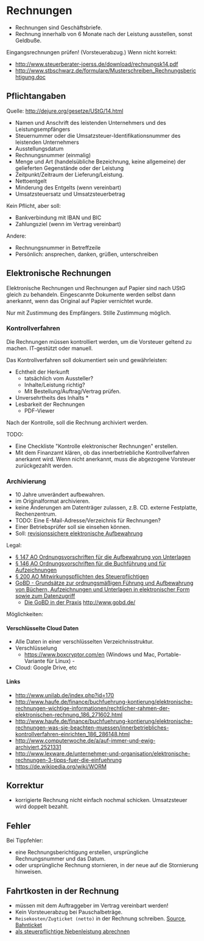 # Rechnungen

* Rechnungen sind Geschäftsbriefe.
* Rechnung innerhalb von 6 Monate nach der Leistung ausstellen, sonst Geldbuße.

Eingangsrechnungen prüfen! (Vorsteuerabzug.) Wenn nicht korrekt:
* http://www.steuerberater-joerss.de/download/rechnungsk14.pdf
* http://www.stbschwarz.de/formulare/Musterschreiben_Rechnungsberichtigung.doc

## Pflichtangaben

Quelle: http://dejure.org/gesetze/UStG/14.html

* Namen und Anschrift des leistenden Unternehmers und des Leistungsempfängers
* Steuernummer oder die Umsatzsteuer-Identifikationsnummer des leistenden Unternehmers
* Ausstellungsdatum
* Rechnungsnummer (einmalig)
* Menge und Art (handelsübliche Bezeichnung, keine allgemeine) der gelieferten Gegenstände oder der Leistung
* Zeitpunkt/Zeitraum der Lieferung/Leistung.
* Nettoentgelt
* Minderung des Entgelts (wenn vereinbart)
* Umsatzsteuersatz und Umsatzsteuerbetrag

Kein Pflicht, aber soll:

* Bankverbindung mit IBAN und BIC
* Zahlungsziel (wenn im Vertrag vereinbart)

Andere:
* Rechnungsnummer in Betreffzeile
* Persönlich: ansprechen, danken, grüßen, unterschreiben

## Elektronische Rechnungen

Elektronische Rechnungen und Rechnungen auf Papier sind nach UStG gleich zu behandeln.
Eingescannte Dokumente werden selbst dann anerkannt, wenn das Original auf Papier vernichtet wurde.

Nur mit Zustimmung des Empfängers. Stille Zustimmung möglich.

### Kontrollverfahren

Die Rechnungen müssen kontrolliert werden, um die Vorsteuer geltend zu machen. IT-gestützt oder manuell.

Das Kontrollverfahren soll dokumentiert sein und gewährleisten:
* Echtheit der Herkunft
    * tatsächlich vom Aussteller?
    * Inhalte/Leistung richtig?
    * Mit Bestellung/Auftrag/Vertrag prüfen.
* Unversehrtheits des Inhalts
    * 
* Lesbarkeit der Rechnungen
    * PDF-Viewer

Nach der Kontrolle, soll die Rechnung archiviert werden.

TODO:

* Eine Checkliste "Kontrolle elektronischer Rechnungen" erstellen.
* Mit dem Finanzamt klären, ob das innerbetriebliche Kontrollverfahren anerkannt wird. Wenn nicht anerkannt, muss die abgezogene Vorsteuer zurückgezahlt werden.

### Archivierung

* 10 Jahre unverändert aufbewahren.
*  im Originalformat archivieren.
* keine Änderungen am Datenträger zulassen, z.B. CD. externe Festplatte, Rechenzentrum. 
* TODO: Eine E-Mail-Adresse/Verzeichnis für Rechnungen?
* Einer Betriebsprüfer soll sie einsehen können.
* Soll: [revisionssichere elektronische Aufbewahrung](https://de.wikipedia.org/wiki/Revisionssicherheit#Merkmale_der_Revisionssicherheit_bei_der_elektronischen_Archivierung)

Legal:

* [§ 147 AO Ordnungsvorschriften für die Aufbewahrung von Unterlagen](http://www.gesetze-im-internet.de/ao_1977/__147.html)
* [§ 146 AO Ordnungsvorschriften für die Buchführung und für Aufzeichnungen](http://www.gesetze-im-internet.de/ao_1977/__146.html)
* [§ 200 AO Mitwirkungspflichten des Steuerpflichtigen](http://www.gesetze-im-internet.de/ao_1977/__200.html)
* [GoBD - Grundsätze zur ordnungsmäßigen Führung und Aufbewahrung von Büchern, 
Aufzeichnungen und Unterlagen in elektronischer Form sowie zum Datenzugriff](http://www.bundesfinanzministerium.de/Content/DE/Downloads/BMF_Schreiben/Weitere_Steuerthemen/Abgabenordnung/Datenzugriff_GDPdU/2014-11-14-GoBD.pdf?__blob=publicationFile&v=1)
    * [Die GoBD in der Praxis](http://www.psp.eu/media/allgemein/GoBD-Leitfaden_Version_1_3_FINAL.pdf) http://www.gobd.de/

Möglichkeiten:

#### Verschlüsselte Cloud Daten

* Alle Daten in einer verschlüsselten Verzeichnisstruktur.
* Verschlüsselung
    * https://www.boxcryptor.com/en (Windows und Mac, Portable-Variante für Linux) - 
* Cloud: Google Drive, etc

#### Links

* http://www.unilab.de/index.php?id=170
* http://www.haufe.de/finance/buchfuehrung-kontierung/elektronische-rechnungen-wichtige-informationen/rechtlicher-rahmen-der-elektronischen-rechnung_186_271602.html
* http://www.haufe.de/finance/buchfuehrung-kontierung/elektronische-rechnungen-was-sie-beachten-muessen/innerbetriebliches-kontrollverfahren-einrichten_186_286148.html
* http://www.computerwoche.de/a/auf-immer-und-ewig-archiviert,2521331
* http://www.lexware.de/unternehmer-und-organisation/elektronische-rechnungen-3-tipps-fuer-die-einfuehrung
* https://de.wikipedia.org/wiki/WORM

## Korrektur

* korrigierte Rechnung nicht einfach nochmal schicken. Umsatzsteuer wird doppelt bezahlt.

## Fehler

Bei Tippfehler:
* eine Rechnungsberichtigung erstellen, ursprüngliche Rechnungsnummer und das Datum.
* oder ursprüngliche Rechnung stornieren, in der neue auf die Stornierung hinweisen.

## Fahrtkosten in der Rechnung

* müssen mit dem Auftraggeber im Vertrag vereinbart werden!
* Kein Vorsteuerabzug bei Pauschalbeträge.
* ``Reisekosten/Zugticket (netto)`` in der Rechnung schreiben. [Source](http://www.iww.de/rvgprof/praxisfaelle/reisekosten-so-weisen-sie-die-umsatzsteuer-richtig-aus-f71322), [Bahnticket](http://www.gutefrage.net/frage/als-freiberufler-bahnticket-in-rechnung-stellen-dann-in-eigene-umsatzsteuererklaerung-aufnehmen)
* [als steuerpflichtige Nebenleistung abrechnen](http://www.spesen-ratgeber.de/spesenabrechnung/)

